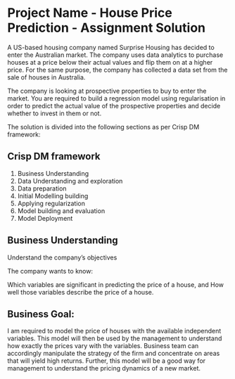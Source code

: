 # Project Name - House Price Prediction - Assignment Solution

A US-based housing company named Surprise Housing has decided to enter the Australian market. 
The company uses data analytics to purchase houses at a price below their actual values and 
flip them on at a higher price. For the same purpose, the company has collected a data set 
from the sale of houses in Australia. 

The company is looking at prospective properties to buy to enter the market. You are required 
to build a regression model using regularisation in order to predict the actual value of the 
prospective properties and decide whether to invest in them or not.

The solution is divided into the following sections as per Crisp DM framework:

## Crisp DM framework
1. Business Understanding
2. Data Understanding and exploration
3. Data preparation
4. Initial Modelling building
5. Applying regularization
6. Model building and evaluation
7. Model Deployment

## Business Understanding
Understand the company’s objectives

The company wants to know:

Which variables are significant in predicting the price of a house, and
How well those variables describe the price of a house.

## Business Goal:
I am required to model the price of houses with the available independent variables. This model 
will then be used by the management to understand how exactly the prices vary with the variables. 
Business team can accordingly manipulate the strategy of the firm and concentrate on areas that 
will yield high returns. Further, this model will be a good way for management to understand the 
pricing dynamics of a new market.

